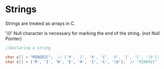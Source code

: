 # Strings
Strings are treated as arrays in C.

'\0' Null character is necessary for marking the end of the string. (not Null Pointer)

``` C
//Declaring a string

char c[] = "MINERIC";  // {'M', 'I', 'N', 'E', 'R', 'I', 'C', '\0'};
char c[] = {'M', 'I', 'N', 'E', 'R', 'I', 'C', '\0'};  // "MINERIC"
```
